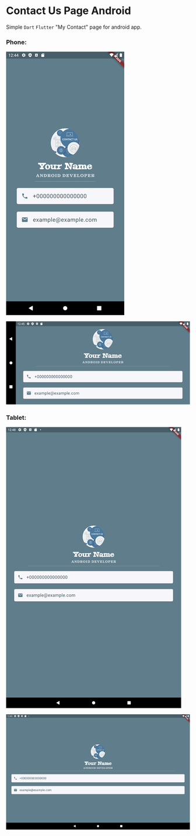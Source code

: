 # Contact Us Page Android

Simple `Dart` `Flutter` "My Contact" page for android app.

### Phone:

![phone_v.png](images%2Fphone_v.png)

![phone_h.png](images%2Fphone_h.png)

### Tablet:

![tablet_v.png](images%2Ftablet_v.png)

![tablet_h.png](images%2Ftablet_h.png)